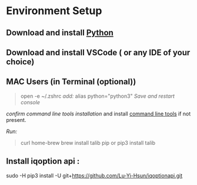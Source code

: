 # Environment Setup 

## Download and install [Python](https://www.python.org/downloads/) 

## Download and install VSCode ( or any IDE of your choice)

## MAC Users (in Terminal (optional))
> open -e  ~/.zshrc
_add:_
> alias python="python3"
_Save and restart console_

_confirm command line tools installation_ and
install [command line tools](https://macpaw.com/how-to/install-command-line-tools?campaign=cmmx_search_dsa_ww_en&ci=20162564605&adgroupid=152187932791&adpos=&ck=&targetid=aud-2065324190105:dsa-2064412863066&match=&gnetwork=g&creative=659143521341&placement=&placecat=&accname=cmm&gclid=CjwKCAiA9dGqBhAqEiwAmRpTCxUE8oC8AcUMf2knjKq9w29Eos3llSz8d3BWcdJyg5zgD1OMSSPB3xoC67UQAvD_BwE) if not present.

_Run:_
> curl home-brew 
> brew install talib 
> pip or pip3 install talib

## Install iqoption api :

sudo -H pip3 install -U git+https://github.com/Lu-Yi-Hsun/iqoptionapi.git
